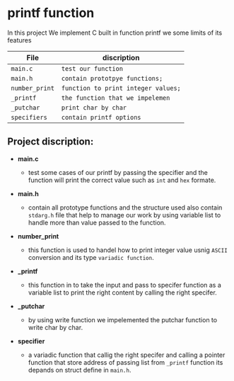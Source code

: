 # printf function

In this project We implement C built in function printf we some limits of its features


| File              | discription                             |
| ----------------- | --------------------------------------- |
| `main.c`          | `test our function`                     |
| `main.h  `        | `contain prototpye functions;`          |
| `number_print`    | `function to print integer values;`     |
| `_printf`         | `the function that we impelemen`        |
| `_putchar`        | `print char by char`                    |
| `specifiers`      | `contain printf options`                |


## Project discription:

* **main.c**
  * test some cases of our printf by passing the specifier and the function will  print the
   correct value such as `int` and `hex` formate.

* **main.h**
  * contain all prototype functions and the structure used also contain `stdarg.h` file that help
   to manage our work by using variable list to handle more than value passed to the function.

* **number_print**
  * this function is used to handel how to print integer value usnig `ASCII` conversion and its type `variadic function`.

* **_printf**
  * this function in to take the input and pass to specifer function as a variable list to print the right content
  by calling the right specifer.

* **_putchar**
  * by using write function we impelemented the putchar function to write char by char.

* **specifier**
  * a variadic function that callig the right specifer and calling a pointer function that store address of passing 
  list from `_printf` function its depands on struct define in `main.h`.
